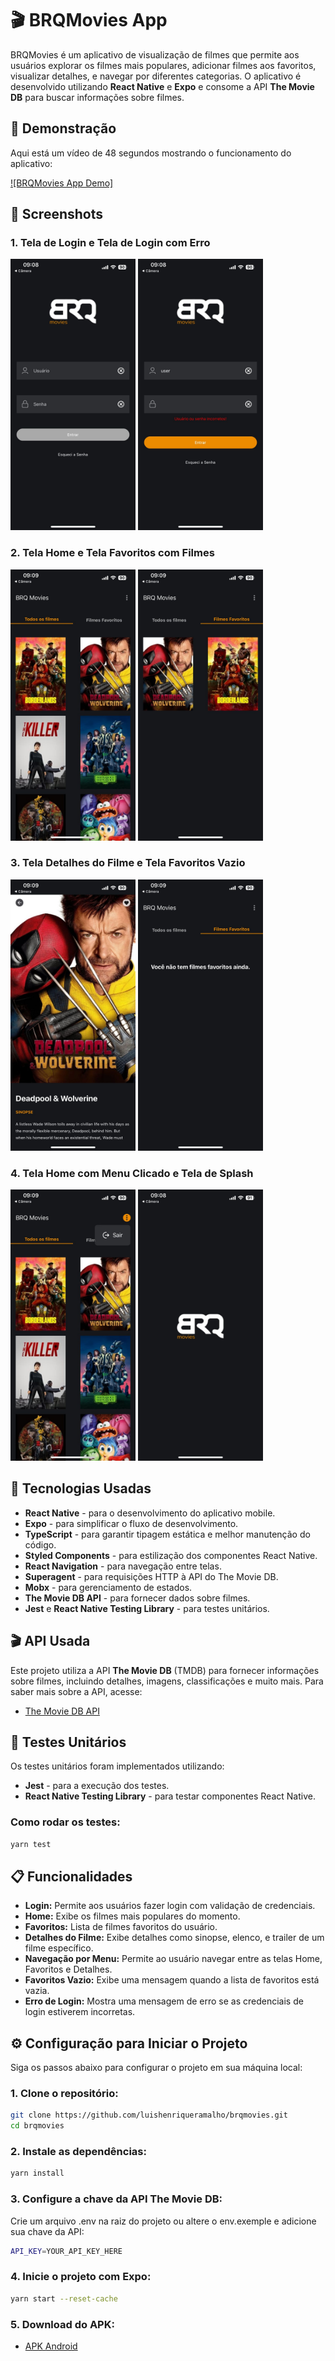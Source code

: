 # 🎬 BRQMovies App

BRQMovies é um aplicativo de visualização de filmes que permite aos usuários explorar os filmes mais populares, adicionar filmes aos favoritos, visualizar detalhes, e navegar por diferentes categorias. O aplicativo é desenvolvido utilizando **React Native** e **Expo** e consome a API **The Movie DB** para buscar informações sobre filmes.

## 🎥 Demonstração

Aqui está um vídeo de 48 segundos mostrando o funcionamento do aplicativo:

[![BRQMovies App Demo]](assets/gifMovie.mp4)

## 📱 Screenshots

### 1. Tela de Login e Tela de Login com Erro

<div>
  <img src="assets/prints/login.jpeg" width="200"/>
  <img src="assets/prints/login-error.jpeg" width="200"/>
</div>

### 2. Tela Home e Tela Favoritos com Filmes

<div>
  <img src="assets/prints/home.jpeg" width="200"/>
  <img src="assets/prints/favorite-movies.jpeg" width="200"/>
</div>

### 3. Tela Detalhes do Filme e Tela Favoritos Vazio

<div>
  <img src="assets/prints/movie-detail.jpeg" width="200"/>
  <img src="assets/prints/favorite-clean.jpeg" width="200"/>
</div>

### 4. Tela Home com Menu Clicado e Tela de Splash

<div>
  <img src="assets/prints/home-menu.jpeg" width="200"/>
  <img src="assets/prints/splash.jpeg" width="200"/>
</div>

## 🚀 Tecnologias Usadas

- **React Native** - para o desenvolvimento do aplicativo mobile.
- **Expo** - para simplificar o fluxo de desenvolvimento.
- **TypeScript** - para garantir tipagem estática e melhor manutenção do código.
- **Styled Components** - para estilização dos componentes React Native.
- **React Navigation** - para navegação entre telas.
- **Superagent** - para requisições HTTP à API do The Movie DB.
- **Mobx** - para gerenciamento de estados.
- **The Movie DB API** - para fornecer dados sobre filmes.
- **Jest** e **React Native Testing Library** - para testes unitários.

## 🎬 API Usada

Este projeto utiliza a API **The Movie DB** (TMDB) para fornecer informações sobre filmes, incluindo detalhes, imagens, classificações e muito mais. Para saber mais sobre a API, acesse:

- [The Movie DB API](https://developers.themoviedb.org/3)

## 🧪 Testes Unitários

Os testes unitários foram implementados utilizando:

- **Jest** - para a execução dos testes.
- **React Native Testing Library** - para testar componentes React Native.

### Como rodar os testes:

```bash
yarn test
```

## 📋 Funcionalidades

- **Login:** Permite aos usuários fazer login com validação de credenciais.
- **Home:** Exibe os filmes mais populares do momento.
- **Favoritos:** Lista de filmes favoritos do usuário.
- **Detalhes do Filme:** Exibe detalhes como sinopse, elenco, e trailer de um filme específico.
- **Navegação por Menu:** Permite ao usuário navegar entre as telas Home, Favoritos e Detalhes.
- **Favoritos Vazio:** Exibe uma mensagem quando a lista de favoritos está vazia.
- **Erro de Login:** Mostra uma mensagem de erro se as credenciais de login estiverem incorretas.

## ⚙️ Configuração para Iniciar o Projeto

Siga os passos abaixo para configurar o projeto em sua máquina local:

### 1. Clone o repositório:

```bash
git clone https://github.com/luishenriqueramalho/brqmovies.git
cd brqmovies
```

### 2. Instale as dependências:

```bash
yarn install
```

### 3. Configure a chave da API The Movie DB:

Crie um arquivo .env na raiz do projeto ou altere o env.exemple e adicione sua chave da API:

```bash
API_KEY=YOUR_API_KEY_HERE
```

### 4. Inicie o projeto com Expo:

```bash
yarn start --reset-cache
```

### 5. Download do APK:

- [APK Android](https://drive.google.com/file/d/1jfLS6xr7iLpq4GVOEIyO0yhJBNI1S8K8/view?usp=sharing)
